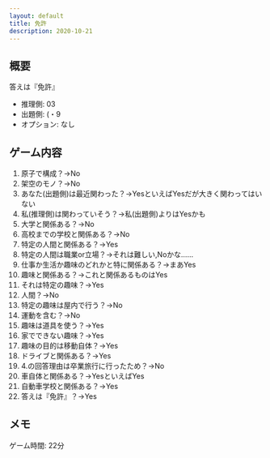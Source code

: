 ```yaml
---
layout: default
title: 免許
description: 2020-10-21
---
```


## 概要

答えは『免許』

- 推理側: 03
- 出題側: (・9
- オプション: なし

## ゲーム内容

1. 原子で構成？→No
2. 架空のモノ？→No
3. あなた(出題側)は最近関わった？→YesといえばYesだが大きく関わってはいない
4. 私(推理側)は関わっていそう？→私(出題側)よりはYesかも
5. 大学と関係ある？→No
6. 高校までの学校と関係ある？→No
7. 特定の人間と関係ある？→Yes
8. 特定の人間は職業or立場？→それは難しい,Noかな……
9. 仕事か生活か趣味のどれかと特に関係ある？→まあYes
10. 趣味と関係ある？→これと関係あるものはYes
11. それは特定の趣味？→Yes
12. 人間？→No
13. 特定の趣味は屋内で行う？→No
14. 運動を含む？→No
15. 趣味は道具を使う？→Yes
16. 家でできない趣味？→Yes
17. 趣味の目的は移動自体？→Yes
18. ドライブと関係ある？→Yes
19. 4.の回答理由は卒業旅行に行ったため？→No
20. 車自体と関係ある？→YesといえばYes
21. 自動車学校と関係ある？→Yes
22. 答えは『免許』？→Yes

## メモ

ゲーム時間: 22分
